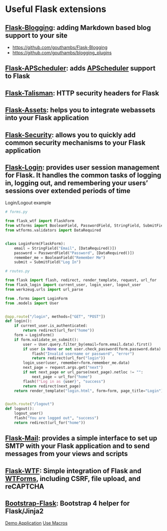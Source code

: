 # Useful Flask extensions

## [Flask-Blogging](https://flask-blogging.readthedocs.io/en/latest/): adding Markdown based blog support to your site

- <https://github.com/gouthambs/Flask-Blogging>
- <https://github.com/gouthambs/blogging_plugins>

## [Flask-APScheduler](https://github.com/viniciuschiele/flask-apscheduler): adds [APScheduler](https://apscheduler.readthedocs.io/en/stable/) support to Flask

## [Flask-Talisman](https://github.com/GoogleCloudPlatform/flask-talisman): HTTP security headers for Flask

## [Flask-Assets](https://flask-assets.readthedocs.io/en/latest/): helps you to integrate webassets into your Flask application

## [Flask-Security](https://pythonhosted.org/Flask-Security/): allows you to quickly add common security mechanisms to your Flask application

## [Flask-Login](https://flask-login.readthedocs.io/en/latest/): provides user session management for Flask. It handles the common tasks of logging in, logging out, and remembering your users’ sessions over extended periods of time

Login/Logout example

```py
# forms.py

from flask_wtf import FlaskForm
from wtforms import BooleanField, PasswordField, StringField, SubmitField
from wtforms.validators import DataRequired


class LoginForm(FlaskForm):
    email = StringField("Email", [DataRequired()])
    password = PasswordField("Password", [DataRequired()])
    remember_me = BooleanField("Remember Me")
    submit = SubmitField("Log In")
```

```py
# routes.py

from flask import flash, redirect, render_template, request, url_for
from flask_login import current_user, login_user, logout_user
from werkzeug.urls import url_parse

from .forms import LoginForm
from .models import User


@app.route("/login", methods=["GET", "POST"])
def login():
    if current_user.is_authenticated:
        return redirect(url_for("home"))
    form = LoginForm()
    if form.validate_on_submit():
        user = User.query.filter_by(email=form.email.data).first()
        if user is None or not user.check_password(form.password.data):
            flash("Invalid username or password", "error")
            return redirect(url_for("login"))
        login_user(user, remember=form.remember_me.data)
        next_page = request.args.get("next")
        if not next_page or url_parse(next_page).netloc != "":
            next_page = url_for("home")
        flash(f"Log in as {user}", "success")
        return redirect(next_page)
    return render_template("login.html", form=form, page_title="Login")


@auth.route("/logout")
def logout():
    logout_user()
    flash("You are logged out", "success")
    return redirect(url_for("home"))
```

## [Flask-Mail](https://pythonhosted.org/Flask-Mail/): provides a simple interface to set up SMTP with your Flask application and to send messages from your views and scripts

## [Flask-WTF](https://flask-wtf.readthedocs.io/en/latest/): Simple integration of Flask and [WTForms](https://wtforms.readthedocs.io/en/master/), including CSRF, file upload, and reCAPTCHA


## [Bootstrap-Flask](https://bootstrap-flask.readthedocs.io/en/stable/): Bootstrap 4 helper for Flask/Jinja2

[Demo Application](https://github.com/greyli/bootstrap-flask)
[Use Macros](https://bootstrap-flask.readthedocs.io/en/stable/macros.html)